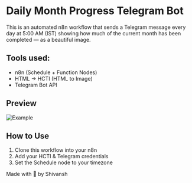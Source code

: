 # Daily Month Progress Telegram Bot

This is an automated n8n workflow that sends a Telegram message every day at 5:00 AM (IST) showing how much of the current month has been completed — as a beautiful image.

## Tools used:
- n8n (Schedule + Function Nodes)
- HTML → HCTI (HTML to Image)
- Telegram Bot API

## Preview
![Example](https://hcti.io/v1/image/your-image-id)

## How to Use
1. Clone this workflow into your n8n
2. Add your HCTI & Telegram credentials
3. Set the Schedule node to your timezone

Made with 💚 by Shivansh
